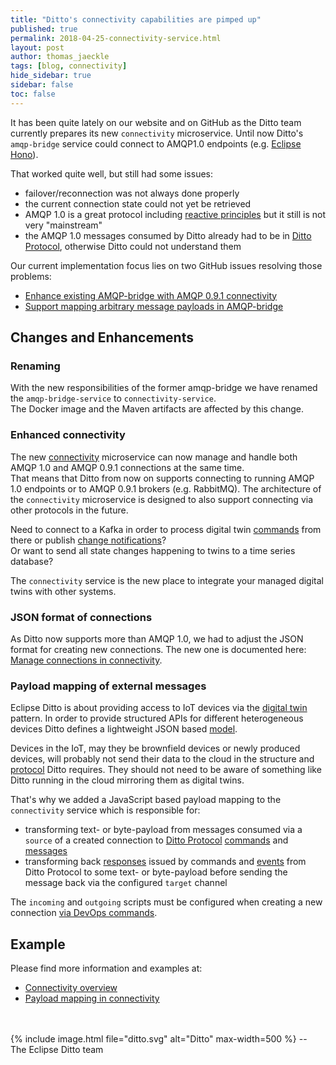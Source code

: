 ```yaml
---
title: "Ditto's connectivity capabilities are pimped up"
published: true
permalink: 2018-04-25-connectivity-service.html
layout: post
author: thomas_jaeckle
tags: [blog, connectivity]
hide_sidebar: true
sidebar: false
toc: false
---
```


It has been quite lately on our website and on GitHub as the Ditto team currently prepares its new `connectivity` 
microservice. Until now Ditto's `amqp-bridge` service could connect to AMQP1.0 endpoints 
(e.g. [Eclipse Hono](https://www.eclipse.org/hono/)).

That worked quite well, but still had some issues:

* failover/reconnection was not always done properly
* the current connection state could not yet be retrieved
* AMQP 1.0 is a great protocol including [reactive principles](https://www.reactivemanifesto.org) but it still is not very "mainstream"
* the AMQP 1.0 messages consumed by Ditto already had to be in [Ditto Protocol](protocol-overview.html), otherwise Ditto
  could not understand them

Our current implementation focus lies on two GitHub issues resolving those problems:

* [Enhance existing AMQP-bridge with AMQP 0.9.1 connectivity](https://github.com/eclipse-ditto/ditto/issues/129)
* [Support mapping arbitrary message payloads in AMQP-bridge](https://github.com/eclipse-ditto/ditto/issues/130)


## Changes and Enhancements


### Renaming

With the new responsibilities of the former amqp-bridge we have renamed the `amqp-bridge-service` to `connectivity-service`. <br/>
The Docker image and the Maven artifacts are affected by this change.


### Enhanced connectivity

The new [connectivity](architecture-services-connectivity.html) microservice can now manage and handle both AMQP 1.0 and 
AMQP 0.9.1 connections at the same time. <br/>
That means that Ditto from now on supports connecting to running AMQP 1.0 endpoints or to AMQP 0.9.1 brokers (e.g. RabbitMQ).
The architecture of the `connectivity` microservice is designed to also support connecting via other protocols in the future.

Need to connect to a Kafka in order to process digital twin [commands](basic-signals-command.html) from there or publish 
[change notifications](basic-changenotifications.html)? <br />
Or want to send all state changes happening to twins to a time series database?

The `connectivity` service is the new place to integrate your managed digital twins with other systems. 


### JSON format of connections

As Ditto now supports more than AMQP 1.0, we had to adjust the JSON format for creating new connections. 
The new one is documented here: [Manage connections in connectivity](connectivity-manage-connections.html).


### Payload mapping of external messages

Eclipse Ditto is about providing access to IoT devices via the [digital twin](intro-digitaltwins.html) pattern. In order to
provide structured APIs for different heterogeneous devices Ditto defines a lightweight JSON based [model](basic-overview.html).

Devices in the IoT, may they be brownfield devices or newly produced devices, will probably not send their data to the
cloud in the structure and [protocol](protocol-overview.html) Ditto requires. They should not need to be aware of something
like Ditto running in the cloud mirroring them as digital twins.

That's why we added a JavaScript based payload mapping to the `connectivity` service which is responsible for:

* transforming text- or byte-payload from messages consumed via a `source` of a created connection to 
  [Ditto Protocol](protocol-overview.html) [commands](basic-signals-command.html) and [messages](basic-messages.html)
* transforming back [responses](basic-signals-commandresponse.html) issued by commands and [events](basic-signals-event.html)
  from Ditto Protocol to some text- or byte-payload before sending the message back via the configured `target` channel 

The `incoming` and `outgoing` scripts must be configured when creating a new connection 
[via DevOps commands](connectivity-manage-connections.html).


## Example
Please find more information and examples at:


* [Connectivity overview](connectivity-overview.html)
* [Payload mapping in connectivity](connectivity-mapping.html)


<br/>
<br/>
{% include image.html file="ditto.svg" alt="Ditto" max-width=500 %}
--<br/>
The Eclipse Ditto team
